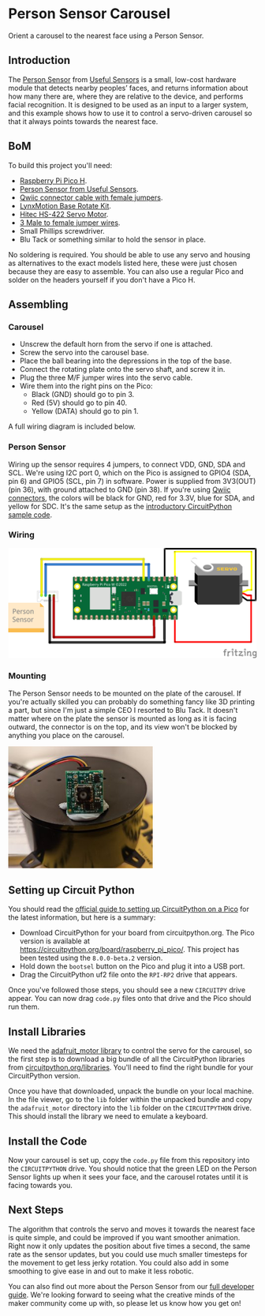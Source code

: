 # Person Sensor Carousel
Orient a carousel to the nearest face using a Person Sensor.

## Introduction

The [Person Sensor](https://usfl.ink/ps) from [Useful Sensors](https://usefulsensors.com)
is a small, low-cost hardware module that detects nearby peoples’ faces, and
returns information about how many there are, where they are relative to the
device, and performs facial recognition. It is designed to be used as an input
to a larger system, and this example shows how to use it to control a
servo-driven carousel so that it always points towards the nearest face.

## BoM

To build this project you'll need:

 - [Raspberry Pi Pico H](https://www.adafruit.com/product/5056).
 - [Person Sensor from Useful Sensors](https://usfl.ink/ps).
 - [Qwiic connector cable with female jumpers](https://www.sparkfun.com/products/17261).
 - [LynxMotion Base Rotate Kit](https://www.robotshop.com/en/lynxmotion-base-rotate-kit-no-servo.html).
 - [Hitec HS-422 Servo Motor](https://www.robotshop.com/en/hitec-hs-422-servo-motor.html).
 - [3 Male to female jumper wires](https://www.sparkfun.com/products/9385).
 - Small Phillips screwdriver.
 - Blu Tack or something similar to hold the sensor in place.

No soldering is required. You should be able to use any servo and housing as
alternatives to the exact models listed here, these were just chosen because
they are easy to assemble. You can also use a regular Pico and solder on the
headers yourself if you don't have a Pico H.

## Assembling

### Carousel

- Unscrew the default horn from the servo if one is attached.
- Screw the servo into the carousel base.
- Place the ball bearing into the depressions in the top of the base.
- Connect the rotating plate onto the servo shaft, and screw it in.
- Plug the three M/F jumper wires into the servo cable.
- Wire them into the right pins on the Pico:
    - Black (GND) should go to pin 3.
    - Red (5V) should go to pin 40.
    - Yellow (DATA) should go to pin 1.

A full wiring diagram is included below.

### Person Sensor

Wiring up the sensor requires 4 jumpers, to connect VDD, GND, SDA and SCL. We're
using I2C port 0, which on the Pico is assigned to GPIO4 (SDA, pin 6) and GPIO5
(SCL, pin 7) in software. Power is supplied from 3V3(OUT) (pin 36), with ground
attached to GND (pin 38). If you're using [Qwiic connectors](https://www.sparkfun.com/qwiic),
the colors  will be black for GND, red for 3.3V, blue for SDA, and yellow for
SDC. It's the same setup as the [introductory CircuitPython sample code](https://github.com/usefulsensors/person_sensor_circuit_python).

### Wiring

![Person Sensor Carousel Wiring Diagram](pico_person_sensor_carousel_bb.png)

### Mounting

The Person Sensor needs to be mounted on the plate of the carousel. If you're
actually skilled you can probably do something fancy like 3D printing a part,
but since I'm just a simple CEO I resorted to Blu Tack. It doesn't matter where
on the plate the sensor is mounted as long as it is facing outward, the
connector is on the top, and its view won't be blocked by anything you place on
the carousel.

![Blu Tack mounting horror](sensor_mounting.jpg)

## Setting up Circuit Python

You should read the [official guide to setting up CircuitPython on a Pico](https://learn.adafruit.com/getting-started-with-raspberry-pi-pico-circuitpython)
for the latest information, but here is a summary:

 - Download CircuitPython for your board from circuitpython.org. The Pico
 version is available at https://circuitpython.org/board/raspberry_pi_pico/.
 This project has been tested using the `8.0.0-beta.2` version.
 - Hold down the `bootsel` button on the Pico and plug it into a USB port.
 - Drag the CircuitPython uf2 file onto the `RPI-RP2` drive that appears.

Once you've followed those steps, you should see a new `CIRCUITPY` drive appear.
You can now drag `code.py` files onto that drive and the Pico should run them.

## Install Libraries

We need the [adafruit_motor library](https://docs.circuitpython.org/projects/motor/en/latest/)
to control the servo for the carousel, so the first step is to download a big
bundle of all the CircuitPython libraries from [circuitpython.org/libraries](https://circuitpython.org/libraries).
You'll need to find the right bundle for your CircuitPython version.

Once you have that downloaded, unpack the bundle on your local machine. In the
file viewer, go to the `lib` folder within the unpacked bundle and copy the
`adafruit_motor` directory into the `lib` folder on the `CIRCUITPYTHON` drive.
This should install the library we need to emulate a keyboard.

## Install the Code

Now your carousel is set up, copy the `code.py` file from this repository into
the `CIRCUITPYTHON` drive. You should notice that the green LED on the Person
Sensor lights up when it sees your face, and the carousel rotates until it is
facing towards you.

## Next Steps

The algorithm that controls the servo and moves it towards the nearest face is
quite simple, and could be improved if you want smoother animation. Right now it
only updates the position about five times a second, the same rate as the sensor
updates, but you could use much smaller timesteps for the movement to get less
jerky rotation. You could also add in some smoothing to give ease in and out to
make it less robotic.

You can also find out more about the Person Sensor from our [full developer guide](https://usfl.ink/ps_dev).
We're looking forward to seeing what the creative minds of the maker community
come up with, so please let us know how you get on!
